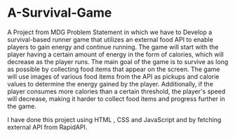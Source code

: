 # A-Survival-Game

A Project from MDG Problem Statement in which we have to Develop a survival-based runner game that utilizes an external food API to enable players to gain energy and continue running. The game will start with the player having a certain amount of energy in the form of calories, which will decrease as the player runs. The main goal of the game is to survive as long as possible by collecting food items that appear on the screen. The game will use images of various food items from the API as pickups and calorie values to determine the energy gained by the player. Additionally, if the player consumes more calories than a certain threshold, the player's speed will decrease, making it harder to collect food items and progress further in the game.

I have done this project using HTML , CSS and JavaScript and by fetching external API from RapidAPI.
